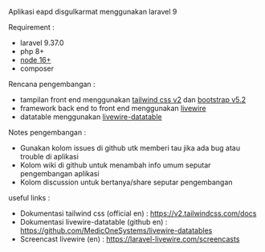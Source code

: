 Aplikasi eapd disgulkarmat menggunakan laravel 9

Requirement :

-   laravel 9.37.0
-   php 8+
-   [node 16+](https://nodejs.org/en/download/)
-   composer

Rencana pengembangan :

-   tampilan front end menggunakan [tailwind css v2](https://tailwindcss.com/) dan [bootstrap v5.2](https://getbootstrap.com/)
-   framework back end to front end menggunakan [livewire](https://laravel-livewire.com/)
-   datatable menggunakan [livewire-datatable](https://livewire-datatables.com/)

Notes pengembangan :

-   Gunakan kolom issues di github utk memberi tau jika ada bug atau trouble di aplikasi
-   Kolom wiki di github untuk menambah info umum seputar pengembangan aplikasi
-   Kolom discussion untuk bertanya/share seputar pengembangan

useful links :

-   Dokumentasi tailwind css (official en) : https://v2.tailwindcss.com/docs
-   Dokumentasi livewire-datatable (github en) : https://github.com/MedicOneSystems/livewire-datatables
-   Screencast livewire (en) : https://laravel-livewire.com/screencasts
